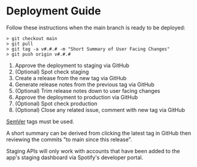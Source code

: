 # Deployment Guide

Follow these instructions when the main branch is ready to be deployed:

```
> git checkout main
> git pull
> git tag -a v#.#.# -m "Short Summary of User Facing Changes"
> git push origin v#.#.#
```

1. Approve the deployment to staging via GitHub
1. (Optional) Spot check staging
1. Create a release from the new tag via GitHub
1. Generate release notes from the previous tag via GitHub
1. (Optional) Trim release notes down to user facing changes
1. Approve the deployment to production via GitHub
1. (Optional) Spot check production
1. (Optional) Close any related issue, comment with new tag via GitHub

[SemVer](https://semver.org/) tags must be used.

A short summary can be derived from clicking the latest tag in GitHub then reviewing the commits "to main since this release".

Staging APIs will only work with accounts that have been added to the app's staging dashboard via Spotify's developer portal.
